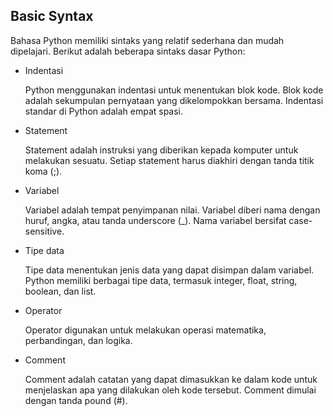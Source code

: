 ## Basic Syntax

Bahasa Python memiliki sintaks yang relatif sederhana dan mudah dipelajari. Berikut adalah beberapa sintaks dasar Python:

- Indentasi

  Python menggunakan indentasi untuk menentukan blok kode. Blok kode adalah sekumpulan pernyataan yang dikelompokkan bersama. Indentasi standar di Python adalah empat spasi.

- Statement

  Statement adalah instruksi yang diberikan kepada komputer untuk melakukan sesuatu. Setiap statement harus diakhiri dengan tanda titik koma (;).

- Variabel

  Variabel adalah tempat penyimpanan nilai. Variabel diberi nama dengan huruf, angka, atau tanda underscore (\_). Nama variabel bersifat case-sensitive.

- Tipe data

  Tipe data menentukan jenis data yang dapat disimpan dalam variabel. Python memiliki berbagai tipe data, termasuk integer, float, string, boolean, dan list.

- Operator

  Operator digunakan untuk melakukan operasi matematika, perbandingan, dan logika.

- Comment

  Comment adalah catatan yang dapat dimasukkan ke dalam kode untuk menjelaskan apa yang dilakukan oleh kode tersebut. Comment dimulai dengan tanda pound (#).
